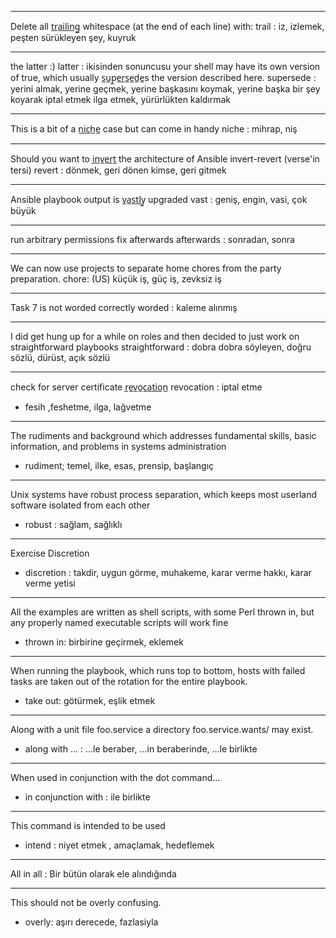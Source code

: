 -----
Delete all t̲r̲a̲i̲l̲i̲n̲g̲ whitespace (at the end of each line) with:
trail : iz, izlemek, peşten sürükleyen şey, kuyruk

-----
the latter :)
latter : ikisinden sonuncusu
your shell may have its own version of true, which usually s̲u̲p̲e̲r̲s̲e̲d̲e̲s
the version described here.
supersede : yerini almak, yerine geçmek, yerine başkasını koymak, yerine başka
bir şey koyarak iptal etmek ilga etmek, yürürlükten kaldırmak

-----
This is a bit of a n̲i̲c̲h̲e̲ case but can come in handy
niche : mihrap, niş

-----
Should you want to i̲n̲v̲e̲r̲t̲ the architecture of Ansible
invert-revert
(verse'in tersi)
revert : dönmek, geri dönen kimse, geri gitmek

-----
Ansible playbook output is v̲a̲s̲t̲l̲y̲ upgraded
vast : geniş, engin, vasi, çok büyük

-----
run arbitrary permissions fix afterwards
afterwards : sonradan, sonra   

-----
We can now use projects to separate home chores from the party preparation.
chore:  (US) küçük iş, güç iş, zevksiz iş

-----
Task 7 is not worded correctly
worded : kaleme alınmış

-----
I did get hung up for a while on roles and then decided to just work on
straightforward playbooks
straightforward : dobra dobra söyleyen, doğru sözlü, dürüst, açık sözlü

-----
check for server certificate r̲e̲v̲o̲c̲a̲t̲i̲o̲n̲
revocation : iptal etme
* fesih ,feshetme, ilga, lağvetme

-----
The rudiments and background which addresses fundamental skills, basic
information, and problems in systems administration
* rudiment; temel, ilke, esas, prensip, başlangıç

-----
Unix systems have robust process separation, which keeps most userland
software isolated from each other
* robust : sağlam, sağlıklı

-----
Exercise Discretion
* discretion : takdir, uygun görme, muhakeme, karar verme hakkı, karar
verme yetisi

-----
All the examples are written as shell scripts, with some Perl thrown in, but any properly named executable scripts will work fine
* thrown in: birbirine geçirmek, eklemek

-----
When running the playbook, which runs top to bottom, hosts with failed tasks are taken out of the rotation for the entire playbook.
* take out:  götürmek, eşlik etmek

-----
Along with a unit file foo.service a directory foo.service.wants/ may exist.
* along with ... : ...le beraber, ...in beraberinde, ...le birlikte

-----
When used in conjunction with the dot command...
* in conjunction with : ile birlikte

-----
This command is intended to be used
* intend : niyet etmek , amaçlamak, hedeflemek

-----
All in all : Bir bütün olarak ele alındığında

---
This should not be overly confusing.
* overly: aşırı derecede, fazlasiyla

